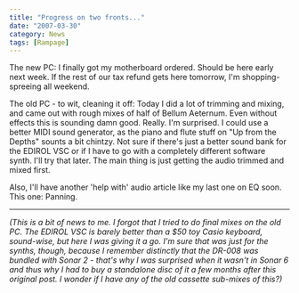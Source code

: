 ```yaml
---
title: "Progress on two fronts..."
date: "2007-03-30"
category: News
tags: [Rampage]
---
```


The new PC: I finally got my motherboard ordered. Should be here early next week. If the rest of our tax refund gets here tomorrow, I'm shopping-spreeing all weekend.

The old PC - to wit, cleaning it off: Today I did a lot of trimming and mixing, and came out with rough mixes of half of Bellum Aeternum. Even without effects this is sounding damn good. Really. I'm surprised. I could use a better MIDI sound generator, as the piano and flute stuff on "Up from the Depths" sounts a bit chintzy. Not sure if there's just a better sound bank for the EDIROL VSC or if I have to go with a completely different software synth. I'll try that later. The main thing is just getting the audio trimmed and mixed first.

Also, I'll have another 'help with' audio article like my last one on EQ soon. This one: Panning.

***

*(This is a bit of news to me. I forgot that I tried to do final mixes on the old PC. The EDIROL VSC is barely better than a $50 toy Casio keyboard, sound-wise, but here I was giving it a go. I'm sure that was just for the synths, though, because I remember distinctly that the DR-008 was bundled with Sonar 2 - that's why I was surprised when it wasn't in Sonar 6 and thus why I had to buy a standalone disc of it a few months after this original post. I wonder if I have any of the old cassette sub-mixes of this?)*
